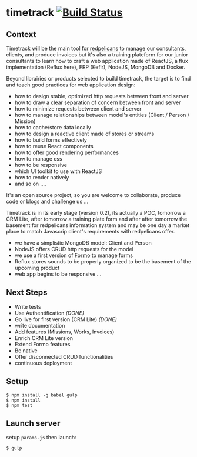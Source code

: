 # timetrack [![Build Status](https://travis-ci.org/redpelicans/timetrack.svg)](https://travis-ci.org/redpelicans/timetrack)

## Context 

Timetrack will be the main tool for [redpelicans](http://www.redpelicans.com) to manage our consultants, clients, and produce invoices but it's also a training plateform for our junior consultants to learn how to craft a web application made of ReactJS, a flux implementation (Reflux here), FRP (Kefir), NodeJS, MongoDB and Docker.

Beyond librairies or products selected to build timetrack, the target is to find and teach good practices for web application design: 
 
* how to design stable, optimized http requests between front and server
* how to draw a clear separation of concern between front and server
* how to minimize requests between client and server
* how to manage relationships between model's entities (Client / Person / Mission)
* how to cache/store data locally
* how to design a reactive client made of stores or streams
* how to build forms effectively
* how to reuse React components
* how to offer good rendering performances
* how to manage css
* how to be responsive 
* which UI toolkit to use with ReactJS
* how to render natively
* and so on ....


It's an open source project, so you are welcome to collaborate, produce code or blogs and challenge us ...

Timetrack is in its early stage (version 0.2), its actually a POC, tomorrow a CRM Lite, after tomorrow a training plate form and after after tomorrow the basement for redpelicans information system and may be one day a market place to match Javascrip client's requirements with redpelicans offer.

* we have a simplistic MongoDB model: Client and Person
* NodeJS offers CRUD http requests for the model
* we use a first version of [Formo](https://github.com/redpelicans/formo) to manage forms
* Reflux stores sounds to be properly organized to be the basement of the upcoming product
* web app begins to be responsive ...

## Next Steps 

* Write tests
* Use Authentification *(DONE)*
* Go live for first version (CRM Lite)  *(DONE)*
* write documentation
* Add features (Missions, Works, Invoices)
* Enrich CRM Lite version
* Extend Formo features
* Be native
* Offer disconnected CRUD functionalities
* continuous deployment


## Setup

    $ npm install -g babel gulp
    $ npm install
    $ npm test

## Launch server

setup `params.js` then launch:

    $ gulp

